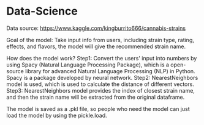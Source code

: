 # Data-Science
Data source: https://www.kaggle.com/kingburrito666/cannabis-strains

Goal of the model:
Take input info from users, including strain type, rating, effects, and flavors, the model will give the recommended strain name. 

How does the model work? 
Step1: Convert the users' input into numbers by using Spacy (Natural Language Processing Package), which is a open-source library for advanced Natural Language Processing (NLP) in Python. Spacy is a package developed by neural network. 
Step2: NearestNeighbors model is used, which is used to calculate the distance of different vectors. 
Step3: NearestNeighbors model provides the index of closest strain name, and then the strain name will be extracted from the original dataframe. 

The model is saved as a .pkl file, so people who need the model can just load the model by using the pickle.load. 
